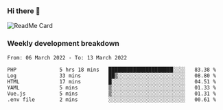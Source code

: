 ### Hi there 👋

<!--
**itzcy/itzcy** is a ✨ _special_ ✨ repository because its `README.md` (this file) appears on your GitHub profile.

Here are some ideas to get you started:

- 🔭 I’m currently working on ...
- 🌱 I’m currently learning ...
- 👯 I’m looking to collaborate on ...
- 🤔 I’m looking for help with ...
- 💬 Ask me about ...
- 📫 How to reach me: ...
- 😄 Pronouns: ...
- ⚡ Fun fact: ...
-->
![ReadMe Card](https://github-readme-stats.vercel.app/api?username=itzcy&show_icons=true&title_color=2d3198&icon_color=797cb8&text_color=24292e&bg_color=f6f8fa)

### Weekly development breakdown
<!--START_SECTION:waka-->

```text
From: 06 March 2022 - To: 13 March 2022

PHP              5 hrs 18 mins   █████████████████████░░░░   83.38 %
Log              33 mins         ██▒░░░░░░░░░░░░░░░░░░░░░░   08.80 %
HTML             17 mins         █░░░░░░░░░░░░░░░░░░░░░░░░   04.51 %
YAML             5 mins          ▒░░░░░░░░░░░░░░░░░░░░░░░░   01.33 %
Vue.js           5 mins          ▒░░░░░░░░░░░░░░░░░░░░░░░░   01.31 %
.env file        2 mins          ░░░░░░░░░░░░░░░░░░░░░░░░░   00.61 %
```

<!--END_SECTION:waka-->
